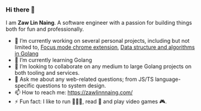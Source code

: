 ### Hi there 👋

I am **Zaw Lin Naing**. A software engineer with a passion for building things both for fun and professionally.

- 🔭 I’m currently working on several personal projects, including but not limited to, [Focus mode chrome extension](https://github.com/zen-suite/focus-mode-extension), [Data structure and algorithms in Golang](https://github.com/zawlinnnaing/data-structures-algorithms-go)
- 🌱 I’m currently learning Golang
- 👐 I’m looking to collaborate on any medium to large Golang projects on both tooling and services.
- 💬 Ask me about any web-related questions; from JS/TS language-specific questions to system design.
- 📫 How to reach me: https://zawlinnnaing.com/
- ⚡ Fun fact: I like to run 🏃🏻‍♂️, read 📖 and play video games 🎮.
